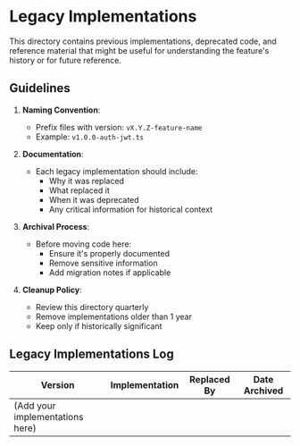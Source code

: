 # Legacy Implementations

This directory contains previous implementations, deprecated code, and reference material
that might be useful for understanding the feature's history or for future reference.

## Guidelines

1. **Naming Convention**: 
   - Prefix files with version: `vX.Y.Z-feature-name`
   - Example: `v1.0.0-auth-jwt.ts`

2. **Documentation**:
   - Each legacy implementation should include:
     - Why it was replaced
     - What replaced it
     - When it was deprecated
     - Any critical information for historical context

3. **Archival Process**:
   - Before moving code here:
     - Ensure it's properly documented
     - Remove sensitive information
     - Add migration notes if applicable

4. **Cleanup Policy**:
   - Review this directory quarterly
   - Remove implementations older than 1 year
   - Keep only if historically significant

## Legacy Implementations Log

| Version | Implementation | Replaced By | Date Archived |
|---------|---------------|-------------|---------------|
| (Add your implementations here) | | | |

